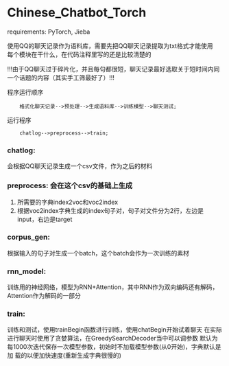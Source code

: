 # Chinese_Chatbot_Torch

requirements: PyTorch, Jieba  

使用QQ的聊天记录作为语料库，需要先把QQ聊天记录提取为txt格式才能使用  
每个模块在干什么，在代码注释里写的还是比较清楚的  

!!!由于QQ聊天过于碎片化，并且每句都很短，聊天记录最好选取关于短时间内同一个话题的内容（其实手工筛最好了）!!!
  
程序运行顺序
```graph
    格式化聊天记录-->预处理-->生成语料库-->训练模型-->聊天测试;
```

运行程序
```graph
    chatlog-->preprocess-->train;
```

###  chatlog:
  会根据QQ聊天记录生成一个csv文件，作为之后的材料  
  
###  preprocess: 会在这个csv的基础上生成
  1.  所需要的字典index2voc和voc2index
  2.  根据voc2index字典生成的index句子对，句子对文件分为2行，左边是input，右边是target
  
###  corpus_gen:
  根据输入的句子对生成一个batch，这个batch会作为一次训练的素材
  
###  rnn_model: 
  训练用的神经网络，模型为RNN+Attention，其中RNN作为双向编码还有解码，Attention作为解码的一部分
  
###  train:
  训练和测试，使用trainBegin函数进行训练，使用chatBegin开始试着聊天
  在实际进行聊天时使用了贪婪算法，在GreedySearchDecoder当中可以调参数
  默认为每1000次迭代保存一次模型参数，初始时不加载模型参数(从0开始)，字典默认是加  载的以便加快速度(重新生成字典很慢的)
